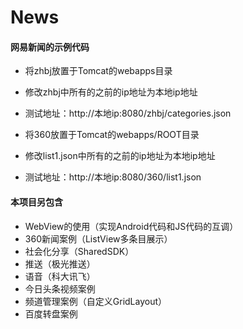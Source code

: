 # News
#### 网易新闻的示例代码
* 将zhbj放置于Tomcat的webapps目录
* 修改zhbj中所有的之前的ip地址为本地ip地址
* 测试地址：http://本地ip:8080/zhbj/categories.json

* 将360放置于Tomcat的webapps/ROOT目录
* 修改list1.json中所有的之前的ip地址为本地ip地址
* 测试地址：http://本地ip:8080/360/list1.json

#### 本项目另包含
* WebView的使用（实现Android代码和JS代码的互调）
* 360新闻案例（ListView多条目展示）
* 社会化分享（SharedSDK）
* 推送（极光推送）
* 语音（科大讯飞）
* 今日头条视频案例
* 频道管理案例（自定义GridLayout）
* 百度转盘案例
